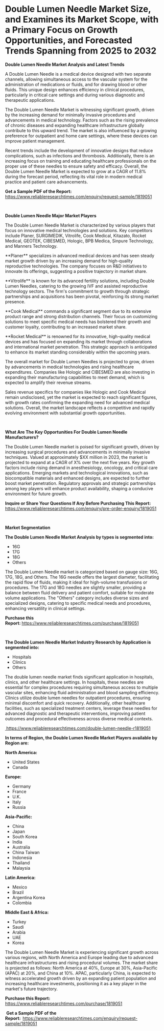 <p><h1>Double Lumen Needle Market Size, and Examines its Market Scope, with a Primary Focus on Growth Opportunities, and Forecasted Trends Spanning from 2025 to 2032</h1></p><p><strong>Double Lumen Needle Market Analysis and Latest Trends</strong></p>
<p><p>A Double Lumen Needle is a medical device designed with two separate channels, allowing simultaneous access to the vascular system for the administration of medications or fluids, and for drawing blood or other fluids. This unique design enhances efficiency in clinical procedures, particularly in critical care settings and during various diagnostic and therapeutic applications.</p><p>The Double Lumen Needle Market is witnessing significant growth, driven by the increasing demand for minimally invasive procedures and advancements in medical technology. Factors such as the rising prevalence of chronic diseases and expanding healthcare infrastructure globally contribute to this upward trend. The market is also influenced by a growing preference for outpatient and home care settings, where these devices can improve patient management.</p><p>Recent trends include the development of innovative designs that reduce complications, such as infections and thrombosis. Additionally, there is an increasing focus on training and educating healthcare professionals on the proper use of these needles to ensure safety and efficacy. Overall, the Double Lumen Needle Market is expected to grow at a CAGR of 11.8% during the forecast period, reflecting its vital role in modern medical practice and patient care advancements.</p></p>
<p><strong>Get a Sample PDF of the Report:&nbsp;</strong> <a href="https://www.reliableresearchtimes.com/enquiry/request-sample/1819051?utm_campaign=2641&utm_medium=2&utm_source=Github&utm_content=ia&utm_term=13042025&utm_id=double-lumen-needle">https://www.reliableresearchtimes.com/enquiry/request-sample/1819051</a></p>
<p>&nbsp;</p>
<p><strong>Double Lumen Needle Major Market Players</strong></p>
<p><p>The Double Lumen Needle Market is characterized by various players that focus on innovative medical technologies and solutions. Key competitors include Planer, SURGIMEDIK, Vitrolife, Cook Medical, Kitazato, Rocket Medical, GEOTEK, CIBESMED, Hologic, BPB Medica, Sinpure Technology, and Manners Technology.</p><p>**Planer** specializes in advanced medical devices and has seen steady market growth driven by an increasing demand for high-quality reproductive technologies. The company focuses on R&D initiatives to innovate its offerings, suggesting a positive trajectory in market share.</p><p>**Vitrolife** is known for its advanced fertility solutions, including Double Lumen Needles, catering to the growing IVF and assisted reproductive technology sectors. The firm's commitment to growth through strategic partnerships and acquisitions has been pivotal, reinforcing its strong market presence.</p><p>**Cook Medical** commands a significant segment due to its extensive product range and strong distribution channels. Their focus on customizing solutions to meet specific medical needs has bolstered their growth and customer loyalty, contributing to an increased market share.</p><p>**Rocket Medical** is renowned for its innovative, high-quality medical devices and has focused on expanding its market through collaborations and international market penetration. This strategic approach is anticipated to enhance its market standing considerably within the upcoming years.</p><p>The overall market for Double Lumen Needles is projected to grow, driven by advancements in medical technologies and rising healthcare expenditures. Companies like Hologic and CIBESMED are also investing in expanding their manufacturing capabilities to meet demand, which is expected to amplify their revenue streams.</p><p>Sales revenue specifics for companies like Hologic and Cook Medical remain undisclosed, yet the market is expected to reach significant figures, with growth rates confirming the expanding need for advanced medical solutions. Overall, the market landscape reflects a competitive and rapidly evolving environment with substantial growth opportunities.</p></p>
<p>&nbsp;</p>
<p><strong>What Are The Key Opportunities For Double Lumen Needle Manufacturers?</strong></p>
<p><p>The Double Lumen Needle market is poised for significant growth, driven by increasing surgical procedures and advancements in minimally invasive techniques. Valued at approximately $XX million in 2023, the market is projected to expand at a CAGR of X% over the next five years. Key growth factors include rising demand in anesthesiology, oncology, and critical care applications. Emerging markets and technological innovations, such as biocompatible materials and enhanced designs, are expected to further boost market penetration. Regulatory approvals and strategic partnerships among key players will enhance product availability, shaping a conducive environment for future growth.</p></p>
<p><strong>Inquire or Share Your Questions If Any Before Purchasing This Report:</strong> <a href="https://www.reliableresearchtimes.com/enquiry/pre-order-enquiry/1819051?utm_campaign=2641&utm_medium=2&utm_source=Github&utm_content=ia&utm_term=13042025&utm_id=double-lumen-needle">https://www.reliableresearchtimes.com/enquiry/pre-order-enquiry/1819051</a></p>
<p>&nbsp;</p>
<p><strong>Market Segmentation</strong></p>
<p><strong>The Double Lumen Needle Market Analysis by types is segmented into:</strong></p>
<p><ul><li>16G</li><li>17G</li><li>18G</li><li>Others</li></ul></p>
<p><p>The Double Lumen Needle market is categorized based on gauge size: 16G, 17G, 18G, and Others. The 16G needle offers the largest diameter, facilitating the rapid flow of fluids, making it ideal for high-volume transfusions or procedures. The 17G and 18G needles are slightly smaller, providing a balance between fluid delivery and patient comfort, suitable for moderate volume applications. The "Others" category includes diverse sizes and specialized designs, catering to specific medical needs and procedures, enhancing versatility in clinical settings.</p></p>
<p><strong>Purchase this Report:&nbsp;</strong><a href="https://www.reliableresearchtimes.com/purchase/1819051?utm_campaign=2641&utm_medium=2&utm_source=Github&utm_content=ia&utm_term=13042025&utm_id=double-lumen-needle">https://www.reliableresearchtimes.com/purchase/1819051</a></p>
<p>&nbsp;</p>
<p><strong>The Double Lumen Needle Market Industry Research by Application is segmented into:</strong></p>
<p><ul><li>Hospitals</li><li>Clinics</li><li>Others</li></ul></p>
<p><p>The double lumen needle market finds significant application in hospitals, clinics, and other healthcare settings. In hospitals, these needles are essential for complex procedures requiring simultaneous access to multiple vascular sites, enhancing fluid administration and blood sampling efficiency. Clinics utilize double lumen needles for outpatient procedures, ensuring minimal discomfort and quick recovery. Additionally, other healthcare facilities, such as specialized treatment centers, leverage these needles for advanced diagnostic and therapeutic interventions, improving patient outcomes and procedural effectiveness across diverse medical contexts.</p></p>
<p><a href="https://www.reliableresearchtimes.com/double-lumen-needle-r1819051?utm_campaign=2641&utm_medium=2&utm_source=Github&utm_content=ia&utm_term=13042025&utm_id=double-lumen-needle">&nbsp;https://www.reliableresearchtimes.com/double-lumen-needle-r1819051</a></p>
<p><strong>In terms of Region, the Double Lumen Needle Market Players available by Region are:</strong></p>
<p>
    <p> <strong> North America: </strong>
        <ul>
            <li>United States</li>
            <li>Canada</li>
        </ul>
        </p> 
    <p> <strong> Europe: </strong>
        <ul>
            <li>Germany</li>
            <li>France</li>
            <li>U.K.</li>
            <li>Italy</li>
            <li>Russia</li>
        </ul>
        </p> 
    <p> <strong> Asia-Pacific: </strong>
        <ul>
            <li>China</li>
            <li>Japan</li>
            <li>South Korea</li>
            <li>India</li>
            <li>Australia</li>
            <li>China Taiwan</li>
            <li>Indonesia</li>
            <li>Thailand</li>
            <li>Malaysia</li>
        </ul>
        </p> 
    <p> <strong> Latin America: </strong>
        <ul>
            <li>Mexico</li>
            <li>Brazil</li>
            <li>Argentina Korea</li>
            <li>Colombia</li>
        </ul>
        </p> 
    <p> <strong> Middle East & Africa: </strong>
        <ul>
            <li>Turkey</li>
            <li>Saudi</li>
            <li>Arabia</li>
            <li>UAE</li>
            <li>Korea</li>
        </ul>
    </p>
    </p>
<p><p>The Double Lumen Needle Market is experiencing significant growth across various regions, with North America and Europe leading due to advanced healthcare infrastructures and rising procedural volumes. The market share is projected as follows: North America at 40%, Europe at 30%, Asia-Pacific (APAC) at 20%, and China at 10%. APAC, particularly China, is expected to witness accelerated growth driven by an expanding patient population and increasing healthcare investments, positioning it as a key player in the market's future trajectory.</p></p>
<p><strong>Purchase this Report: </strong><a href="https://www.reliableresearchtimes.com/purchase/1819051?utm_campaign=2641&utm_medium=2&utm_source=Github&utm_content=ia&utm_term=13042025&utm_id=double-lumen-needle">https://www.reliableresearchtimes.com/purchase/1819051</a></p>
<p>&nbsp;<strong>Get a Sample PDF of the Report:&nbsp;&nbsp;</strong><a href="https://www.reliableresearchtimes.com/enquiry/request-sample/1819051?utm_campaign=2641&utm_medium=2&utm_source=Github&utm_content=ia&utm_term=13042025&utm_id=double-lumen-needle">https://www.reliableresearchtimes.com/enquiry/request-sample/1819051</a></p>
<p><strong></strong></p>
<p><p></p><p></p><p></p></p>